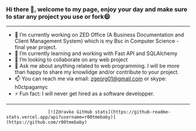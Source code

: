 ### Hi there 👋, welcome to my page, enjoy your day and make sure to star any project you use or fork😄

<hr>

- 🔭 I’m currently working on ZED Office (A Business Documentation and Client Management System) which is my Bsc in Computer Science - final year project. 
- 🌱 I’m currently learning and working with Fast API and SQLAlchemy
- 👯 I’m looking to collaborate on any web project
- 💬 Ask me about anything related to web programming. I will be more than happy to share my knowlidge and/or contribute to your project.
- 📫 You can reach me via email: zgeorg01@gmail.com or skype: h0ctpagamyc
- ⚡ Fun fact: I will never get hired as a software developper.

<hr>

                    [![Zdravko GitHub stats](https://github-readme-stats.vercel.app/api?username=r00tmebaby)](https://github.com/r00tmebaby)

